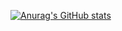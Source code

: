 [![Anurag's GitHub stats](https://github-readme-stats.vercel.app/api?username=silvafael)](http://github.com/silvafael/github-readme-stats)
